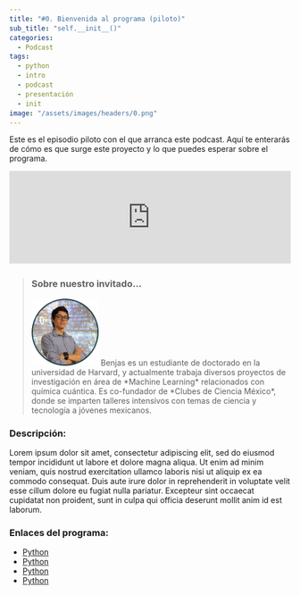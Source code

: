 ```yaml
---
title: "#0. Bienvenida al programa (piloto)"
sub_title: "self.__init__()"
categories:
  - Podcast
tags:
  - python
  - intro
  - podcast
  - presentación
  - init
image: "/assets/images/headers/0.png"
---
```


Este es el episodio piloto con el que arranca este podcast. Aquí te enterarás de cómo es que surge este proyecto y lo que puedes esperar sobre el programa.

<iframe width="100%" height="166" scrolling="no" frameborder="no" src="https://w.soundcloud.com/player/?url=https%3A//api.soundcloud.com/tracks/180729095&amp;color=00aabb&amp;auto_play=true&amp;hide_related=false&amp;show_comments=true&amp;show_user=true&amp;show_reposts=false"></iframe><br/>


> ### Sobre nuestro invitado...
> <img src="/assets/images/guests/me.png" class="align-left" width="120px">
> Benjas es un estudiante de doctorado en la universidad de Harvard, y actualmente trabaja diversos proyectos de investigación en área de *Machine Learning* relacionados con química cuántica. Es co-fundador de *Clubes de Ciencia México*, donde se imparten talleres intensivos con temas de ciencia y tecnología a jóvenes mexicanos.


### Descripción:

Lorem ipsum dolor sit amet, consectetur adipiscing elit, sed do eiusmod tempor incididunt ut labore et dolore magna aliqua. Ut enim ad minim veniam, quis nostrud exercitation ullamco laboris nisi ut aliquip ex ea commodo consequat. Duis aute irure dolor in reprehenderit in voluptate velit esse cillum dolore eu fugiat nulla pariatur. Excepteur sint occaecat cupidatat non proident, sunt in culpa qui officia deserunt mollit anim id est laborum.


### Enlaces del programa:

* [Python](https://www.python.org/)
* [Python](https://www.python.org/)
* [Python](https://www.python.org/)
* [Python](https://www.python.org/)
